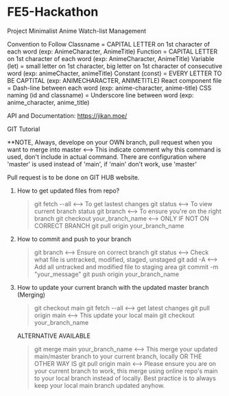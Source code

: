 # FE5-Hackathon

Project Minimalist Anime Watch-list Management

Convention to Follow
Classname = CAPITAL LETTER on 1st character of each word (exp: AnimeCharacter, AnimeTitle)
Function = CAPITAL LETTER on 1st character of each word (exp: AnimeCharacter, AnimeTitle)
Variable (let) = small letter on 1st character, big letter on 1st character of consecutive word (exp: animeChacter, animeTitle)
Constant (const) = EVERY LETTER TO BE CAPTITAL (exp: ANIMECHARACTER, ANIMETITLE)
React component file = Dash-line between each word (exp: anime-character, anime-title)
CSS naming (id and classname) = Underscore line between word (exp: anime_character, anime_title)

API and Documentation: https://jikan.moe/

GIT Tutorial

\*\*NOTE, Always, develope on your OWN branch, pull request when you want to merge into master
<--> This indicate comment why this command is used, don't include in actual command.
There are configuration where 'master' is used instead of 'main', if 'main' don't work, use 'master'

Pull request is to be done on GIT HUB website.

1. How to get updated files from repo?

   > git fetch --all <--> To get lastest changes
   > git status <--> To view current branch status
   > git branch <--> To ensure you're on the right branch
   > git checkout your_branch_name <--> ONLY IF NOT ON CORRECT BRANCH
   > git pull origin your_branch_name

2. How to commit and push to your branch

   > git branch <--> Ensure on correct branch
   > git status <--> Check what file is untracked, modified, staged, unstaged
   > git add -A <--> Add all untracked and modified file to staging area
   > git commit -m "your_message"
   > git push origin your_branch_name

3. How to update your current branch with the updated master branch (Merging)

   > git checkout main
   > git fetch --all <--> get latest changes
   > git pull origin main <--> This update your local main
   > git checkout your_branch_name

   ALTERNATIVE AVAILABLE

   > git merge main your_branch_name <--> This merge your updated main/master branch to your current branch, locally
   > OR THE OTHER WAY IS
   > git pull origin main <--> Please ensure you are on your current branch to work, this merge using online repo's main to your local branch instead of locally. Best practice is to always keep your local main branch updated anyhow.
